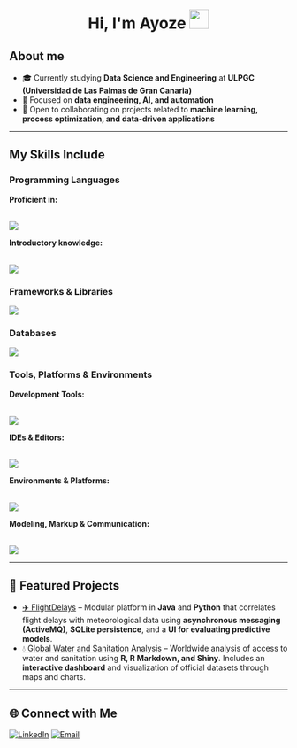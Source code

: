 <h1 align="center">Hi, I'm Ayoze <img src="https://media.giphy.com/media/hvRJCLFzcasrR4ia7z/giphy.gif" width="35"></h1>

<h2>About me</h2>

- 🎓 Currently studying **Data Science and Engineering** at **ULPGC (Universidad de Las Palmas de Gran Canaria)**
- 🎯 Focused on **data engineering, AI, and automation**    
- 🤝 Open to collaborating on projects related to **machine learning, process optimization, and data-driven applications**

---

<h2>My Skills Include</h2>

<!-- Programming Languages -->
<h3>Programming Languages</h3>
<strong>Proficient in:</strong>
<br><br>
<p align="left">
  <a href="https://go-skill-icons.vercel.app/">
    <img
      src="https://go-skill-icons.vercel.app/api/icons?i=python,java,r&titles=true"
    />
  </a>
</p>
<strong>Introductory knowledge:</strong>
<br><br>
<p align="left">
  <a href="https://go-skill-icons.vercel.app/">
    <img
      src="https://go-skill-icons.vercel.app/api/icons?i=c,html,assembly"
    />
  </a>
</p>

<!-- Frameworks & Libraries -->
<h3>Frameworks & Libraries</h3>
<p align="left">
  <a href="https://go-skill-icons.vercel.app/">
    <img
      src="https://go-skill-icons.vercel.app/api/icons?i=numpy,pandas,matplotlib,scikitlearn,opencv,junit,plotly"
    />
  </a>
</p>

<!-- Databases -->
<h3>Databases</h3>
<p align="left">
  <a href="https://go-skill-icons.vercel.app/">
    <img
      src="https://go-skill-icons.vercel.app/api/icons?i=sqlite,oracle,mysql"
    />
  </a>
</p>


<!-- IDEs & Tools -->
<h3>Tools, Platforms & Environments</h3>
<strong>Development Tools:</strong>
<br><br>
<p align="left">
  <a href="https://go-skill-icons.vercel.app/">
    <img src="https://go-skill-icons.vercel.app/api/icons?i=github,git,maven,api" />
  </a>
</p>
<strong>IDEs & Editors:</strong>
<br><br>
<p align="left">
  <a href="https://go-skill-icons.vercel.app/">
    <img src="https://go-skill-icons.vercel.app/api/icons?i=idea,vscode,pycharm" />
  </a>
</p>
<strong>Environments & Platforms:</strong>
<br><br>
<p align="left">
  <a href="https://go-skill-icons.vercel.app/">
    <img src="https://go-skill-icons.vercel.app/api/icons?i=anaconda,virtualbox,windows,centos,linux" />
  </a>
</p>
<strong>Modeling, Markup & Communication:</strong>
<br><br>
<p align="left">
  <a href="https://go-skill-icons.vercel.app/">
    <img src="https://go-skill-icons.vercel.app/api/icons?i=uml,markdown,discord" />
  </a>
</p>

---

## 🚀 Featured Projects
- [✈️ FlightDelays](https://github.com/ayozeruanoalc/flight-delays) – Modular platform in **Java** and **Python** that correlates flight delays with meteorological data using **asynchronous messaging (ActiveMQ)**, **SQLite persistence**, and a **UI for evaluating predictive models**.  
- [💧 Global Water and Sanitation Analysis](https://github.com/ayozeruanoalc/analisis-disponibilidad-agua-y-saneamiento) – Worldwide analysis of access to water and sanitation using **R, R Markdown, and Shiny**. Includes an **interactive dashboard** and visualization of official datasets through maps and charts.

---

## 🌐 Connect with Me
[![LinkedIn](https://img.shields.io/badge/-LinkedIn-0A66C2?logo=linkedin&logoColor=white)](https://linkedin.com/in/ayozeruanoalc)  [![Email](https://img.shields.io/badge/-Email-D14836?logo=gmail&logoColor=white)](mailto:ayozeruanoalcantara@gmail.com)  


